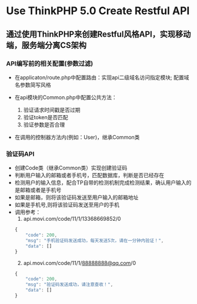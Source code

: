 Use ThinkPHP 5.0 Create Restful API
===============


## 通过使用ThinkPHP来创建Restful风格API，实现移动端，服务端分离CS架构

### API编写前的相关配置(参数过滤)

* 在applicaton/route.php中配置路由：实现api二级域名访问指定模块; 配置域名参数简写风格
* 在api模块的Common.php中配置公共方法：
    1. 验证请求时间戳是否过期
    2. 验证token是否匹配
    3. 验证参数是否合理

* 在调用的控制器方法内(例如：User)，继承Common类

### 验证码API

* 创建Code类（继承Common类）实现创建验证码
* 判断用户输入的邮箱或者手机号，匹配数据库，判断是否已经存在
* 检测用户的输入信息，配合TP自带的检测机制完成检测结果，确认用户输入的是邮箱或者是手机号
* 如果是邮箱，则将该验证码发送至用户输入的邮箱地址
* 如果是手机号,则将该验证码发送至用户的手机
* 调用参考：
    1. api.movi.com/code/11/1/13368669852/0
    ```js
    {
        "code": 200,
        "msg": "手机验证码发送成功，每天发送5次，请在一分钟内验证！",
        "data": []
    }  
    ```  
    2. api.movi.com/code/11/1/88888888@qq.com/0
    ```js
   {
        "code": 200,
        "msg": "验证码发送成功，请注意查收！",
        "data": []
    }
    ```      

  